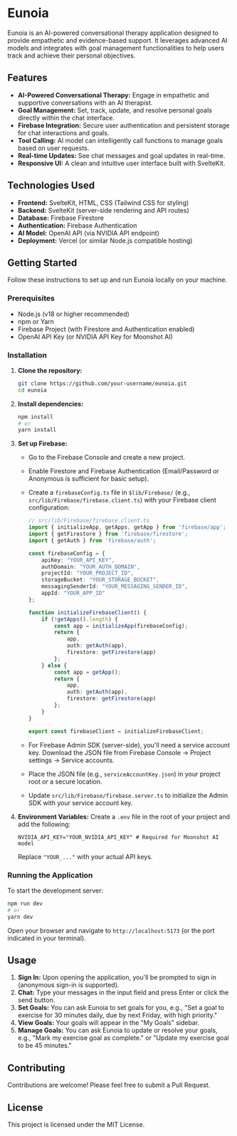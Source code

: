 # Eunoia

Eunoia is an AI-powered conversational therapy application designed to provide empathetic and evidence-based support. It leverages advanced AI models and integrates with goal management functionalities to help users track and achieve their personal objectives.

## Features

-   **AI-Powered Conversational Therapy:** Engage in empathetic and supportive conversations with an AI therapist.
-   **Goal Management:** Set, track, update, and resolve personal goals directly within the chat interface.
-   **Firebase Integration:** Secure user authentication and persistent storage for chat interactions and goals.
-   **Tool Calling:** AI model can intelligently call functions to manage goals based on user requests.
-   **Real-time Updates:** See chat messages and goal updates in real-time.
-   **Responsive UI:** A clean and intuitive user interface built with SvelteKit.

## Technologies Used

-   **Frontend:** SvelteKit, HTML, CSS (Tailwind CSS for styling)
-   **Backend:** SvelteKit (server-side rendering and API routes)
-   **Database:** Firebase Firestore
-   **Authentication:** Firebase Authentication
-   **AI Model:** OpenAI API (via NVIDIA API endpoint)
-   **Deployment:** Vercel (or similar Node.js compatible hosting)

## Getting Started

Follow these instructions to set up and run Eunoia locally on your machine.

### Prerequisites

-   Node.js (v18 or higher recommended)
-   npm or Yarn
-   Firebase Project (with Firestore and Authentication enabled)
-   OpenAI API Key (or NVIDIA API Key for Moonshot AI)

### Installation

1.  **Clone the repository:**
    ```bash
    git clone https://github.com/your-username/eunoia.git
    cd eunoia
    ```

2.  **Install dependencies:**
    ```bash
    npm install
    # or
    yarn install
    ```

3.  **Set up Firebase:**
    -   Go to the Firebase Console and create a new project.
    -   Enable Firestore and Firebase Authentication (Email/Password or Anonymous is sufficient for basic setup).
    -   Create a `firebaseConfig.ts` file in `$lib/Firebase/` (e.g., `src/lib/Firebase/firebase.client.ts`) with your Firebase client configuration:

        ```typescript
        // src/lib/Firebase/firebase.client.ts
        import { initializeApp, getApps, getApp } from 'firebase/app';
        import { getFirestore } from 'firebase/firestore';
        import { getAuth } from 'firebase/auth';

        const firebaseConfig = {
            apiKey: "YOUR_API_KEY",
            authDomain: "YOUR_AUTH_DOMAIN",
            projectId: "YOUR_PROJECT_ID",
            storageBucket: "YOUR_STORAGE_BUCKET",
            messagingSenderId: "YOUR_MESSAGING_SENDER_ID",
            appId: "YOUR_APP_ID"
        };

        function initializeFirebaseClient() {
            if (!getApps().length) {
                const app = initializeApp(firebaseConfig);
                return {
                    app,
                    auth: getAuth(app),
                    firestore: getFirestore(app)
                };
            } else {
                const app = getApp();
                return {
                    app,
                    auth: getAuth(app),
                    firestore: getFirestore(app)
                };
            }
        }

        export const firebaseClient = initializeFirebaseClient;
        ```
    -   For Firebase Admin SDK (server-side), you'll need a service account key. Download the JSON file from Firebase Console -> Project settings -> Service accounts.
    -   Place the JSON file (e.g., `serviceAccountKey.json`) in your project root or a secure location.
    -   Update `src/lib/Firebase/firebase.server.ts` to initialize the Admin SDK with your service account key.

4.  **Environment Variables:**
    Create a `.env` file in the root of your project and add the following:

    ```
    NVIDIA_API_KEY="YOUR_NVIDIA_API_KEY" # Required for Moonshot AI model
    ```
    Replace `"YOUR_..."` with your actual API keys.

### Running the Application

To start the development server:

```bash
npm run dev
# or
yarn dev
```

Open your browser and navigate to `http://localhost:5173` (or the port indicated in your terminal).

## Usage

1.  **Sign In:** Upon opening the application, you'll be prompted to sign in (anonymous sign-in is supported).
2.  **Chat:** Type your messages in the input field and press Enter or click the send button.
3.  **Set Goals:** You can ask Eunoia to set goals for you, e.g., "Set a goal to exercise for 30 minutes daily, due by next Friday, with high priority."
4.  **View Goals:** Your goals will appear in the "My Goals" sidebar.
5.  **Manage Goals:** You can ask Eunoia to update or resolve your goals, e.g., "Mark my exercise goal as complete." or "Update my exercise goal to be 45 minutes."

## Contributing

Contributions are welcome! Please feel free to submit a Pull Request.

## License

This project is licensed under the MIT License.
